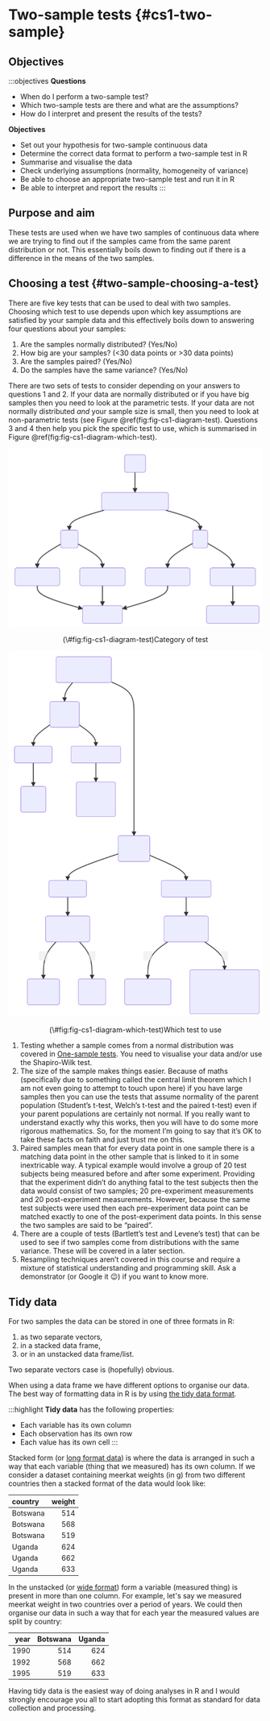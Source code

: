 

# Two-sample tests {#cs1-two-sample}

## Objectives
:::objectives
**Questions**

- When do I perform a two-sample test?
- Which two-sample tests are there and what are the assumptions?
- How do I interpret and present the results of the tests?

**Objectives**

- Set out your hypothesis for two-sample continuous data
- Determine the correct data format to perform a two-sample test in R
- Summarise and visualise the data
- Check underlying assumptions (normality, homogeneity of variance)
- Be able to choose an appropriate two-sample test and run it in R
- Be able to interpret and report the results
:::

## Purpose and aim
These tests are used when we have two samples of continuous data where we are trying to find out if the samples came from the same parent distribution or not. This essentially boils down to finding out if there is a difference in the means of the two samples.

## Choosing a test {#two-sample-choosing-a-test}
There are five key tests that can be used to deal with two samples. Choosing which test to use depends upon which key assumptions are satisfied by your sample data and this effectively boils down to answering four questions about your samples:

1.	Are the samples normally distributed? (Yes/No)
2.	How big are your samples? (<30 data points or >30 data points)
3.	Are the samples paired? (Yes/No)
4.	Do the samples have the same variance? (Yes/No)

There are two sets of tests to consider depending on your answers to questions 1 and 2. If your data are normally distributed or if you have big samples then you need to look at the parametric tests. If your data are not normally distributed _and_ your sample size is small, then you need to look at non-parametric tests (see Figure \@ref(fig:fig-cs1-diagram-test). Questions 3 and 4 then help you pick the specific test to use, which is summarised in Figure \@ref(fig:fig-cs1-diagram-which-test).



<div class="figure" style="text-align: center">
<img src="img/cs1-diagram-test.svg" alt="Category of test"  />
<p class="caption">(\#fig:fig-cs1-diagram-test)Category of test</p>
</div>



<div class="figure" style="text-align: center">
<img src="img/cs1-diagram-which-test.svg" alt="Which test to use"  />
<p class="caption">(\#fig:fig-cs1-diagram-which-test)Which test to use</p>
</div>

1.	Testing whether a sample comes from a normal distribution was covered in [One-sample tests](#cs1-one-sample-tests). You need to visualise your data and/or use the Shapiro-Wilk test.
2.	The size of the sample makes things easier. Because of maths (specifically due to something called the central limit theorem which I am not even going to attempt to touch upon here) if you have large samples then you can use the tests that assume normality of the parent population (Student’s t-test, Welch’s t-test and the paired t-test) even if your parent populations are certainly not normal. If you really want to understand exactly why this works, then you will have to do some more rigorous mathematics. So, for the moment I’m going to say that it’s OK to take these facts on faith and just trust me on this.
3.	Paired samples mean that for every data point in one sample there is a matching data point in the other sample that is linked to it in some inextricable way. A typical example would involve a group of 20 test subjects being measured before and after some experiment. Providing that the experiment didn’t do anything fatal to the test subjects then the data would consist of two samples; 20 pre-experiment measurements and 20 post-experiment measurements. However, because the same test subjects were used then each pre-experiment data point can be matched exactly to one of the post-experiment data points. In this sense the two samples are said to be “paired”.
4.	There are a couple of tests (Bartlett’s test and Levene’s test) that can be used to see if two samples come from distributions with the same variance. These will be covered in a later section.
5.	Resampling techniques aren’t covered in this course and require a mixture of statistical understanding and programming skill. Ask a demonstrator (or Google it 😉) if you want to know more.

## Tidy data
For two samples the data can be stored in one of three formats in R:

1.	as two separate vectors,
2.	in a stacked data frame,
3.	or in an unstacked data frame/list.

Two separate vectors case is (hopefully) obvious.

When using a data frame we have different options to organise our data. The best way of formatting data in R is by using [the tidy data format](https://r4ds.had.co.nz/tidy-data.html).

:::highlight
**Tidy data** has the following properties:

- Each variable has its own column
- Each observation has its own row
- Each value has its own cell
:::

Stacked form (or [long format data](https://tidyr.tidyverse.org/reference/pivot_longer.html)) is where the data is arranged in such a way that each variable (thing that we measured) has its own column. If we consider a dataset containing meerkat weights (in g) from two different countries then a stacked format of the data would look like:

<table class="table table-striped table-condensed" style="width: auto !important; margin-left: auto; margin-right: auto;">
 <thead>
  <tr>
   <th style="text-align:left;"> country </th>
   <th style="text-align:right;"> weight </th>
  </tr>
 </thead>
<tbody>
  <tr>
   <td style="text-align:left;"> Botswana </td>
   <td style="text-align:right;"> 514 </td>
  </tr>
  <tr>
   <td style="text-align:left;"> Botswana </td>
   <td style="text-align:right;"> 568 </td>
  </tr>
  <tr>
   <td style="text-align:left;"> Botswana </td>
   <td style="text-align:right;"> 519 </td>
  </tr>
  <tr>
   <td style="text-align:left;"> Uganda </td>
   <td style="text-align:right;"> 624 </td>
  </tr>
  <tr>
   <td style="text-align:left;"> Uganda </td>
   <td style="text-align:right;"> 662 </td>
  </tr>
  <tr>
   <td style="text-align:left;"> Uganda </td>
   <td style="text-align:right;"> 633 </td>
  </tr>
</tbody>
</table>

In the unstacked (or [wide format](https://tidyr.tidyverse.org/reference/pivot_wider.html)) form a variable (measured thing) is present in more than one column. For example, let's say we measured meerkat weight in two countries over a period of years. We could then organise our data in such a way that for each year the measured values are split by country:

<table class="table table-striped table-condensed" style="width: auto !important; margin-left: auto; margin-right: auto;">
 <thead>
  <tr>
   <th style="text-align:right;"> year </th>
   <th style="text-align:right;"> Botswana </th>
   <th style="text-align:right;"> Uganda </th>
  </tr>
 </thead>
<tbody>
  <tr>
   <td style="text-align:right;"> 1990 </td>
   <td style="text-align:right;"> 514 </td>
   <td style="text-align:right;"> 624 </td>
  </tr>
  <tr>
   <td style="text-align:right;"> 1992 </td>
   <td style="text-align:right;"> 568 </td>
   <td style="text-align:right;"> 662 </td>
  </tr>
  <tr>
   <td style="text-align:right;"> 1995 </td>
   <td style="text-align:right;"> 519 </td>
   <td style="text-align:right;"> 633 </td>
  </tr>
</tbody>
</table>

Having tidy data is the easiest way of doing analyses in R and I would strongly encourage you all to start adopting this format as standard for data collection and processing.
